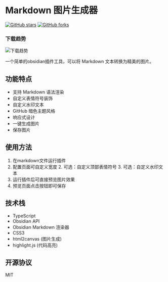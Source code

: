 # Markdown 图片生成器

[![GitHub stars](https://img.shields.io/github/stars/Jeff-clouds/deepseek-chrome-extension-code?style=social)](https://github.com/Jeff-clouds/deepseek-chrome-extension-code/stargazers)
[![GitHub forks](https://img.shields.io/github/forks/Jeff-clouds/deepseek-chrome-extension-code?style=social)](https://github.com/Jeff-clouds/deepseek-chrome-extension-code/network/members)

### 下载趋势
![下载趋势](https://ghchart.rshah.org/Jeff-clouds/deepseek-chrome-extension-code)

一个简单的obsidian插件工具，可以将 Markdown 文本转换为精美的图片。

## 功能特点

- 支持 Markdown 语法渲染
- 自定义表情符号装饰
- 自定义水印文本
- GitHub 暗色主题风格
- 响应式设计
- 一键生成图片
- 保存图片

## 使用方法

1. 在markdown文件运行插件
1. 配置页面可自定义宽度
    2. 可选：自定义顶部表情符号
    3. 可选：自定义水印文本
4. 运行插件后可直接预览图片效果
2. 预览页面点击按钮即可保存

## 技术栈

- TypeScript
- Obsidian API
- Obsidian Markdown 渲染器
- CSS3
- html2canvas (图片生成)
- highlight.js (代码高亮)

## 开源协议

MIT 